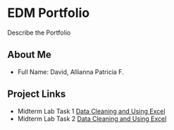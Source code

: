 # EDM Portfolio
Describe the Portfolio 
## About Me 
- Full Name: David, Allianna Patricia F.

## Project Links 
- Midterm Lab Task 1 [Data Cleaning and Using Excel](Midterm%20Task%201/README.md)
- Midterm Lab Task 2 [Data Cleaning and Using Excel](Midterm%20Task%201/README.md)
